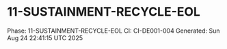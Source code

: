 # 11-SUSTAINMENT-RECYCLE-EOL
Phase: 11-SUSTAINMENT-RECYCLE-EOL
CI: CI-DE001-004
Generated: Sun Aug 24 22:41:15 UTC 2025
